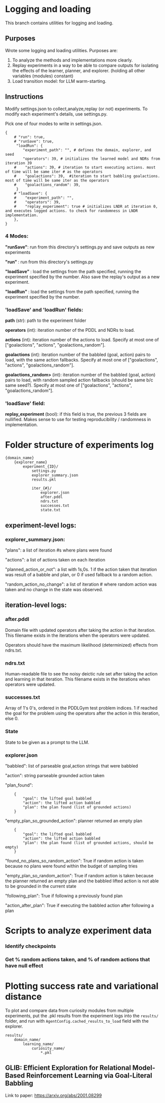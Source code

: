 # Logging and loading

This branch contains utilities for logging and loading.

## Purposes
Wrote some logging and loading utilities. Purposes are:

1. To analyze the methods and implementations more clearly.
2. Replay experiments in a way to be able to compare outputs for isolating the effects of the learner, planner, and explorer. (holding all other variables (modules) constant)
3. Load transition model: for LLM warm-starting.

## Instructions

Modify settings.json to collect,analyze,replay (or not) experiments. To modify each experiment's details, use settings.py.

Pick one of four modes to write in settings.json.

```
{
    # "run": true,
    # "runSave": true,
     "loadRun": {
        "experiment_path": "", # defines the domain, explorer, and seed
        "operators": 39, # initializes the learned model and NDRs from iteration 39
    #    "actions": 39, # iteration to start executing actions. most of time will be same iter # as the operators
    #    "goalactions": 39,  #iteration to start babbling goalactions. most of time will be same iter as the operators
    #    "goalactions_random": 39,
     }
    # "loadSave": {
    #    "experiment_path": "",
    #    "operators": 39,
    #    "replay_experiment": true # initializes LNDR at iteration 0, and executes logged actions. to check for randomness in LNDR implementation.
    },
}

```

### 4 Modes:

<b>"runSave"</b>: run from this directory's settings.py and save outputs as new experiments

<b>"run" </b>: run from this directory's settings.py

<b>"loadSave" </b>: load the settings from the path specified, running the experiment specified by the number. Also save the replay's output as a new experiment.

<b>"loadRun" </b>: load the settings from the path specified, running the experiment specified by the number. 


### 'loadSave' and 'loadRun' fields:

<b>path</b> (str): path to the experiment folder

<b> operators</b> (int): iteration number of the PDDL and NDRs to load.

<b> actions </b> (int): iteration number of the actions to load. Specify at most one of ["goalactions", "actions", "goalactions_random"].

<b> goalactions </b> (int):  iteration number of the babbled (goal, action) pairs to load, with the same action fallbacks. Specify at most one of ["goalactions", "actions", "goalactions_random"].

<b> goalactions_random> </b> (int): iteration number of the babbled (goal, action) pairs to load, with random sampled action fallbacks (should be same b/c same seed?). Specify at most one of ["goalactions", "actions", "goalactions_random"].


### 'loadSave' field:

<b> replay_experiment </b> (bool): if this field is true, the previous 3 fields are nullified. Makes sense to use for testing reproducibility / randomness in implementation.

# Folder structure of experiments log

```
{domain_name}
    {explorer_name}
        experiment_{ID}/
            settings.py
            explorer_summary.json
            results.pkl

            iter_{#}/
                explorer.json
                after.pddl
                ndrs.txt
                successes.txt
                state.txt
```

## experiment-level logs:

### explorer_summary.json:

"plans": a list of iteration #s where plans were found

"actions": a list of actions taken on each iteration

"planned_action_or_not": a list with 1s,0s. 1 if the action taken that iteration was result of a babble and plan, or 0 if used fallback to a random action.

"random_action_no_change": a list of iteration # where random action was taken and no change in the state was observed.


## iteration-level logs:

### after.pddl

Domain file with updated operators after taking the action in that iteration. This filename exists in the iterations when the operators were updated.

Operators should have the maximum likelihood (determinized) effects from ndrs.txt.

### ndrs.txt

Human-readable file to see the noisy deictic rule set after taking the action and learning in that iteration. This filename exists in the iterations when operators were updated.

### successes.txt

Array of 1's 0's, ordered in the PDDLGym test problem indices. 1 if reached the goal for the problem using the operators after the action in this iteration, else 0.

### State

State to be given as a prompt to the LLM.

### explorer.json

"babbled": list of parseable goal,action strings that were babbled

"action": string parseable grounded action taken

"plan_found":
        
        {
            "goal": the lifted goal babbled
            "action": the lifted action babbled
            "plan": the plan found (list of grounded actions)
        }

"empty_plan_so_grounded_action": planner returned an empty plan

        {
            "goal": the lifted goal babbled
            "action": the lifted action babbled
            "plan": the plan found (list of grounded actions, should be empty)
        }

"found_no_plans_so_random_action": True if random action is taken because no plans were found within the budget of sampling tries

"empty_plan_so_random_action": True if random action is taken because the planner returned an empty plan and the babbled lifted action is not able to be grounded in the current state

"following_plan": True if following a previously found plan

"action_after_plan": True if executing the babbled action after following a plan

# Scripts to analyze experiment data

### Identify checkpoints

### Get % random actions taken, and % of random actions that have null effect



# Plotting success rate and variational distance

To plot and compare data from curiosity modules from multiple experiments, put the .pkl results from the experiment logs into the `results/` folder, and run with `AgentConfig.cached_results_to_load` field with the explorer.

```
results/
    domain_name/
        learning_name/
            curiosity_name/
                *.pkl
```


## GLIB: Efficient Exploration for Relational Model-Based Reinforcement Learning via Goal-Literal Babbling

Link to paper: https://arxiv.org/abs/2001.08299
